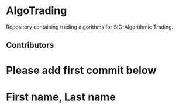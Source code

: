 # AlgoTrading
Repository containing trading algorithms for SIG-Algorithmic Trading.

## Contributors
# Please add first commit below
# First name, Last name

